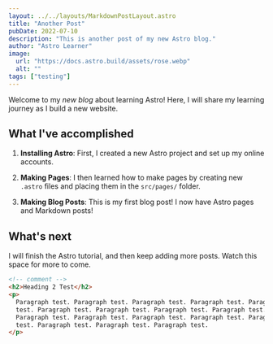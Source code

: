 ```yaml
---
layout: ../../layouts/MarkdownPostLayout.astro
title: "Another Post"
pubDate: 2022-07-10
description: "This is another post of my new Astro blog."
author: "Astro Learner"
image:
  url: "https://docs.astro.build/assets/rose.webp"
  alt: ""
tags: ["testing"]
---
```


Welcome to my _new blog_ about learning Astro! Here, I will share my learning journey as I build a new website.

## What I've accomplished

1. **Installing Astro**: First, I created a new Astro project and set up my online accounts.

2. **Making Pages**: I then learned how to make pages by creating new `.astro` files and placing them in the `src/pages/` folder.

3. **Making Blog Posts**: This is my first blog post! I now have Astro pages and Markdown posts!

## What's next

I will finish the Astro tutorial, and then keep adding more posts. Watch this space for more to come.

```html
<!-- comment -->
<h2>Heading 2 Test</h2>
<p>
  Paragraph test. Paragraph test. Paragraph test. Paragraph test. Paragraph
  test. Paragraph test. Paragraph test. Paragraph test. Paragraph test.
  Paragraph test. Paragraph test. Paragraph test. Paragraph test. Paragraph
  test. Paragraph test. Paragraph test. Paragraph test.
</p>
```
